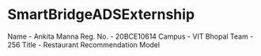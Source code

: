 # SmartBridgeADSExternship
Name - Ankita Manna
Reg. No. - 20BCE10614
Campus - VIT Bhopal
Team - 256
Title - Restaurant Recommendation Model
